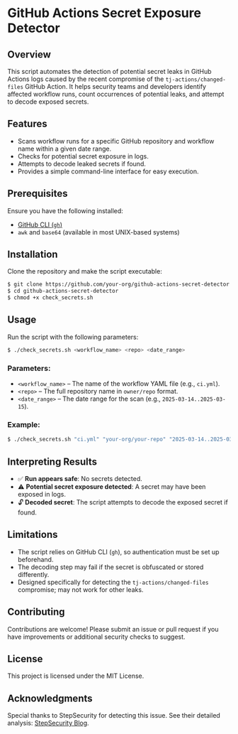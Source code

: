 # GitHub Actions Secret Exposure Detector

## Overview

This script automates the detection of potential secret leaks in GitHub Actions logs caused by the recent compromise of the `tj-actions/changed-files` GitHub Action. It helps security teams and developers identify affected workflow runs, count occurrences of potential leaks, and attempt to decode exposed secrets.

## Features

- Scans workflow runs for a specific GitHub repository and workflow name within a given date range.
- Checks for potential secret exposure in logs.
- Attempts to decode leaked secrets if found.
- Provides a simple command-line interface for easy execution.

## Prerequisites

Ensure you have the following installed:

- [GitHub CLI (`gh`)](https://cli.github.com/)
- `awk` and `base64` (available in most UNIX-based systems)

## Installation

Clone the repository and make the script executable:

```sh
$ git clone https://github.com/your-org/github-actions-secret-detector.git
$ cd github-actions-secret-detector
$ chmod +x check_secrets.sh
```

## Usage

Run the script with the following parameters:

```sh
$ ./check_secrets.sh <workflow_name> <repo> <date_range>
```

### Parameters:

- `<workflow_name>` – The name of the workflow YAML file (e.g., `ci.yml`).
- `<repo>` – The full repository name in `owner/repo` format.
- `<date_range>` – The date range for the scan (e.g., `2025-03-14..2025-03-15`).

### Example:

```sh
$ ./check_secrets.sh "ci.yml" "your-org/your-repo" "2025-03-14..2025-03-15"
```

## Interpreting Results

- ✅ **Run appears safe**: No secrets detected.
- ⚠️ **Potential secret exposure detected**: A secret may have been exposed in logs.
- 🔓 **Decoded secret**: The script attempts to decode the exposed secret if found.

## Limitations

- The script relies on GitHub CLI (`gh`), so authentication must be set up beforehand.
- The decoding step may fail if the secret is obfuscated or stored differently.
- Designed specifically for detecting the `tj-actions/changed-files` compromise; may not work for other leaks.

## Contributing

Contributions are welcome! Please submit an issue or pull request if you have improvements or additional security checks to suggest.

## License

This project is licensed under the MIT License.

## Acknowledgments

Special thanks to StepSecurity for detecting this issue. See their detailed analysis: [StepSecurity Blog](https://www.stepsecurity.io/blog/harden-runner-detection-tj-actions-changed-files-action-is-compromised).
